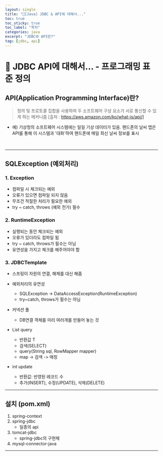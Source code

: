 ```yaml
---
layout: single
title: "📘[Java] JDBC & API에 대해서..."
toc: true
toc_sticky: true
toc_label: "목차"
categories: java
excerpt: "JDBC와 API란?"
tag: [jdbc, api]
---
```

# 📘 JDBC API에 대해서... - 프로그래밍 표준 정의

## API(Application Programming Interface)란?
> 정의 및 프로토콜 집합을 사용하여 두 소프트웨어 구성 요소가 서로 통신할 수 있게 하는 메커니즘 [출처 : https://aws.amazon.com/ko/what-is/api/]  

- 예) 기상청의 소프트웨어 시스템에는 일일 기상 데이터가 있음. 핸드폰의 날씨 앱은 API를 통해 이 시스템과 '대화'하여 핸드폰에 매일 최신 날씨 정보를 표시
<br>

--- 

## SQLException (예외처리)

### 1. Exception 
- 컴파일 시 체크되는 예외
- 오류가 있으면 컴파일 되지 않음
- 무조건 적절한 처리가 필요한 예외
- try ~ catch, throws (예외 전가) 필수


### 2. RuntimeException
- 실행되는 동안 체크되는 예외
- 오류가 있더라도 컴파일 됨
- try ~ catch, throws가 필수는 아님
- 유연성을 가지고 체크를 해주어야야 함


### 3. JDBCTemplate
- 스프링이 자원의 연결, 해제를 대신 해줌
- 예외처리의 유연성
	- SQLException -> DataAccessException(RuntimeException)
	- try~catch, throws가 필수는 아님
	
- 커넥션 풀
	- DB연결 객체를 미리 여러개를 만들어 놓는 것
	
- List<T> query
	- 반환값 T
	- 검색(SELECT)
	- query(String sql, RowMapper mapper)
	- map -> 검색 -> 매칭
	
- int update
	- 반환값: 반영된 레코드 수
	- 추가(INSERT), 수정(UPDATE), 삭제(DELETE)
	
---

## 설치 (pom.xml)
1. spring-context
2. spring-jdbc
	- 일종의 api
3. tomcat-jdbc
	- spring-jdbc의 구현체
4. mysql-connector-java

---